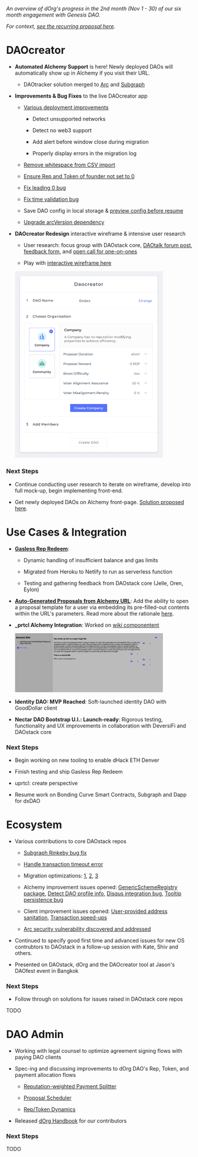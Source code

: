 *An overview of dOrg's progress in the 2nd month (Nov 1 - 30) of our six month engagement with Genesis DAO.*

*For context, [see the recurring proposal here](Genesis_Recurring_Funding.md).*

# DAOcreator

- **Automated Alchemy Support** is here! Newly deployed DAOs will automatically show up in Alchemy if you visit their URL.

	- DAOtracker solution merged to [Arc](https://github.com/daostack/arc/pull/683) and [Subgraph](https://github.com/daostack/subgraph/pull/380)

- **Improvements & Bug Fixes** to the live DAOcreator app

	- [Various deployment improvements](https://github.com/dOrgTech/DAOcreator/pull/238)

		- Detect unsupported networks

		- Detect no web3 support
		
		- Add alert before window close during migration

		- Properly display errors in the migration log

	- [Remove whitespace from CSV import](https://github.com/dOrgTech/DAOcreator/pull/217)

	- [Ensure Rep and Token of founder not set to 0](https://github.com/dOrgTech/DAOcreator/pull/231)

	- [Fix leading 0 bug](https://github.com/dOrgTech/DAOcreator/pull/226)

	- [Fix time validation bug](https://github.com/dOrgTech/DAOcreator/pull/227)

	- Save DAO config in local storage & [preview config before resume](https://github.com/dOrgTech/DAOcreator/issues/232)

	- [Upgrade arcVersion dependency](https://github.com/dOrgTech/DAOcreator/pull/235)


- **DAOcreator Redesign** interactive wireframe & intensive user research

	- User research: focus group with DAOstack core, [DAOtalk forum post](https://daotalk.org/t/daocreator-redesign-feedback-round-1/993), [feedback form](https://dorgtech.typeform.com/to/RjMhEq), and [open call for one-on-ones](https://calendly.com/orishim/daocreator)

	- Play with [interactive wireframe here](https://www.figma.com/proto/t77rlBAupEeqIYHFBBpqrl/Playground?node-id=98%3A1072&viewport=213%2C267%2C0.1505504995584488&scaling=min-zoom)

	<img src="../img/beta01.png" width="400">

### Next Steps

- Continue conducting user research to iterate on wireframe, develop into full mock-up, begin implementing front-end.

- Get newly deployed DAOs on Alchemy front-page. [Solution proposed here](https://github.com/daostack/alchemy/issues/1246).

# Use Cases & Integration

- **[Gasless Rep Redeem]([solution](https://github.com/dOrgTech/TxPayerService))**:

	- Dynamic handling of insufficient balance and gas limits

	- Migrated from Heroku to Netlify to run as serverless function

	- Testing and gathering feedback from DAOstack core (Jelle, Oren, Eylon)

- **[Auto-Generated Proposals from Alchemy URL](https://github.com/daostack/alchemy/pull/1226)**: Add the ability to open a proposal template for a user via embedding its pre-filled-out contents within the URL's parameters. Read more about the rationale [here](https://github.com/daostack/alchemy/issues/1181).

- **_prtcl Alchemy Integration**: Worked on [wiki componentent](https://github.com/dOrgTech/js-uprtcl/tree/wiki_component_creation)

	<img src="../img/uprtcl_0.png" width="400">

- **Identity DAO: MVP Reached**: Soft-launched identity DAO with GoodDollar client

- **Nectar DAO Bootstrap U.I.: Launch-ready**: Rigorous testing, functionality and UX improvements in collaboration with DeversiFi and DAOstack core

### Next Steps

- Begin working on new tooling to enable dHack ETH Denver 

- Finish testing and ship Gasless Rep Redeem

- uprtcl: create perspective

- Resume work on Bonding Curve Smart Contracts, Subgraph and Dapp for dxDAO

# Ecosystem

- Various contributions to core DAOstack repos

	- [Subgraph Rinkeby bug fix](https://github.com/daostack/subgraph/pull/392)

	- [Handle transaction timeout error](https://github.com/daostack/migration/issues/211)

	- Migration optimizations: [1](https://github.com/daostack/migration/issues/228), [2](https://github.com/daostack/migration/issues/229), [3](https://github.com/daostack/migration/issues/217)

	- Alchemy improvement issues opened: [GenericSchemeRegistry package](https://github.com/daostack/alchemy/issues/1244), [Detect DAO profile info](https://github.com/daostack/subgraph/issues/378), [Disqus integration bug](https://github.com/daostack/alchemy/issues/1206), [Tooltip persistence bug](https://github.com/daostack/alchemy/issues/1232)

	- Client improvement issues opened: [User-provided address sanitation](https://github.com/daostack/client/issues/338), [Transaction speed-ups](https://github.com/daostack/client/issues/318)

	- [Arc security vulnerability discovered and addressed](https://github.com/daostack/arc/issues/680)

- Continued to specify good first time and advanced issues for new OS contrubtors to DAOstack in a follow-up session with Kate, Shiv and others.

- Presented on DAOstack, dOrg and the DAOcreator tool at Jason's DAOfest event in Bangkok

### Next Steps

- Follow through on solutions for issues raised in DAOstack core repos

TODO

# DAO Admin

- Working with legal counsel to optimize agreement signing flows with paying DAO clients

- Spec-ing and discussing improvements to dOrg DAO's Rep, Token, and payment allocation flows

	- [Reputation-weighted Payment Splitter](https://github.com/dOrgTech/Ecosystem/issues/32)

	- [Proposal Scheduler](https://github.com/dOrgTech/Ecosystem/issues/28)

	- [Rep/Token Dynamics](https://github.com/dOrgTech/Ecosystem/issues/24)

- Released [dOrg Handbook](TODO) for our contributors

### Next Steps

TODO
